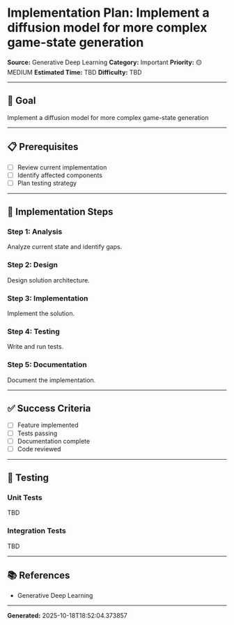 # Implementation Plan: Implement a diffusion model for more complex game-state generation

**Source:** Generative Deep Learning
**Category:** Important
**Priority:** 🟡 MEDIUM
**Estimated Time:** TBD
**Difficulty:** TBD

---

## 🎯 Goal

Implement a diffusion model for more complex game-state generation

---

## 📋 Prerequisites

- [ ] Review current implementation
- [ ] Identify affected components
- [ ] Plan testing strategy

---

## 🔧 Implementation Steps

### Step 1: Analysis

Analyze current state and identify gaps.

### Step 2: Design

Design solution architecture.

### Step 3: Implementation

Implement the solution.

### Step 4: Testing

Write and run tests.

### Step 5: Documentation

Document the implementation.

---

## ✅ Success Criteria

- [ ] Feature implemented
- [ ] Tests passing
- [ ] Documentation complete
- [ ] Code reviewed

---

## 🧪 Testing

### Unit Tests

TBD

### Integration Tests

TBD

---

## 📚 References

- Generative Deep Learning

---

**Generated:** 2025-10-18T18:52:04.373857
